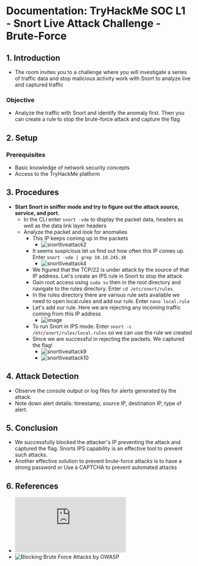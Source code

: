 # Documentation: TryHackMe SOC L1 - Snort Live Attack Challenge - Brute-Force

## 1. Introduction

- The room invites you to a challenge where you will investigate a series of traffic data and stop malicious activity work with Snort to analyze live and captured traffic
### Objective
- Analyze the traffic with Snort and identify the anomaly first. Then you can create a rule to stop the brute-force attack and capture the flag

## 2. Setup 
### Prerequisites

- Basic knowledge of network security concepts
- Access to the TryHackMe platform

## 3. Procedures

- **Start Snort in sniffer mode and try to figure out the attack source, service, and port.**
  - In the CLI enter `snort -vde` to display the packet data, headers as well as the data link layer headers
  - Analyze the packet and look for anomalies
    - This IP keeps coming up in the packets
      - ![snortliveattack2](https://github.com/abelmorad/TryHackMe-SOC1-Snort_LiveAttack/assets/110463619/b22ebf3c-25c5-40ca-8a89-b2ae43e2cfeb)
    - It seems suspicious let us find out how often this IP comes up. Enter `snort -vde | grep 10.10.245.36`
      - ![snortliveattack4](https://github.com/abelmorad/TryHackMe-SOC1-Snort_LiveAttack/assets/110463619/1cb8f16c-79a4-4598-b37b-1c6dc45d9e9a)
    - We figured that the TCP/22 is under attack by the source of that IP address. Let's create an IPS rule in Snort to stop the attack
    - Gain root access using `sudo su` then in the root directory and navigate to the rules directory. Enter `cd /etc/snort/rules`
    - In the rules directory there are various rule sets available we need to open local.rules and add our rule. Enter `nano local.rule`
    - Let's add our rule. Here we are rejecting any incoming traffic coming from this IP address
      - ![image](https://github.com/abelmorad/TryHackMe-SOC1-Snort_LiveAttack/assets/110463619/7088bd18-851d-4411-8f7c-4fc2a070dad2)
    - To run Snort in IPS mode. Enter `snort -c /etc/snort/rules/local.rules` so we can use the rule we created
    - Since we are successful in rejecting the packets. We captured the flag!
      - ![snortliveattack9](https://github.com/abelmorad/TryHackMe-SOC1-Snort_LiveAttack/assets/110463619/227e8368-cb9d-4b30-bcf6-3737c5934f60)
      - ![snortliveattack10](https://github.com/abelmorad/TryHackMe-SOC1-Snort_LiveAttack/assets/110463619/b01f16f2-2cf6-4cf1-961b-0de856f29bdd)
        
## 4. Attack Detection 

- Observe the console output or log files for alerts generated by the attack.
- Note down alert details: timestamp, source IP, destination IP, type of alert.

## 5. Conclusion

- We successfully blocked the attacker's IP preventing the attack and captured the flag. Snorts IPS capability is an effective tool to prevent such attacks.
- Another effective solution to prevent brute-force attacks is to have a strong password or Use a CAPTCHA to prevent automated attacks

## 6. References

- ![Snort Documentation](http://manual-snort-org.s3-website-us-east-1.amazonaws.com/node4.html)
- ![Blocking Brute Force Attacks by OWASP](https://owasp.org/www-community/controls/Blocking_Brute_Force_Attacks#:~:text=The%20most%20obvious%20way%20to,manually%20unlocked%20by%20an%20administrator.)



